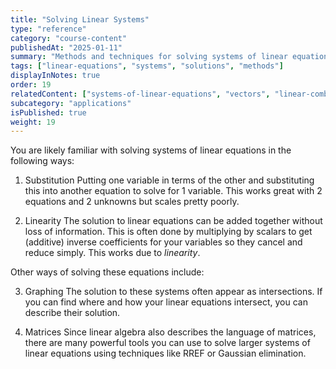 ```yaml
---
title: "Solving Linear Systems"
type: "reference"
category: "course-content"
publishedAt: "2025-01-11"
summary: "Methods and techniques for solving systems of linear equations."
tags: ["linear-equations", "systems", "solutions", "methods"]
displayInNotes: true
order: 19
relatedContent: ["systems-of-linear-equations", "vectors", "linear-combinations"]
subcategory: "applications"
isPublished: true
weight: 19
---
```


You are likely familiar with solving systems of linear equations in the following ways:

1) Substitution
Putting one variable in terms of the other and substituting this into another equation to solve for 1 variable. This works great with 2 equations and 2 unknowns but scales pretty poorly.

2) Linearity
The solution to linear equations can be added together without loss of information. This is often done by multiplying by scalars to get (additive) inverse coefficients for your variables so they cancel and reduce simply. 
This works due to *linearity*.

Other ways of solving these equations include:

3) Graphing
The solution to these systems often appear as intersections. If you can find where and how your linear equations intersect, you can describe their solution.

4) Matrices
Since linear algebra also describes the language of matrices, there are many powerful tools you can use to solve larger systems of linear equations using techniques like RREF or Gaussian elimination.
